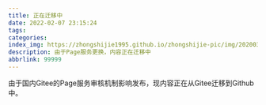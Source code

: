 ```yaml
---
title: 正在迁移中
date: 2022-02-07 23:15:24
tags:
categories:
index_img: https://zhongshijie1995.github.io/zhongshijie-pic/img/20200317204021.png
description: 由于Page服务更换，内容正在迁移中
abbrlink: 99999
---
```


由于国内Gitee的Page服务审核机制影响发布，现内容正在从Gitee迁移到Github中。